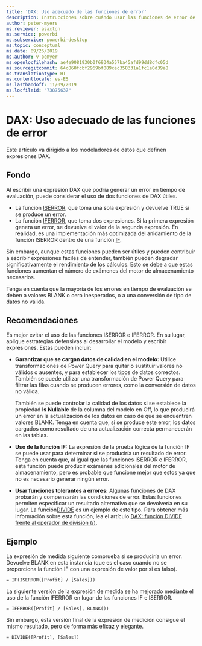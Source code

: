 ```yaml
---
title: 'DAX: Uso adecuado de las funciones de error'
description: Instrucciones sobre cuándo usar las funciones de error de DAX.
author: peter-myers
ms.reviewer: asaxton
ms.service: powerbi
ms.subservice: powerbi-desktop
ms.topic: conceptual
ms.date: 09/26/2019
ms.author: v-pemyer
ms.openlocfilehash: ae4e9081930b0f6934a557ba45afd99dd8dfc05d
ms.sourcegitcommit: 64c860fcbf2969bf089cec358331a1fc1e0d39a8
ms.translationtype: HT
ms.contentlocale: es-ES
ms.lasthandoff: 11/09/2019
ms.locfileid: "73875637"
---
```

# <a name="dax-appropriate-use-of-error-functions"></a>DAX: Uso adecuado de las funciones de error

Este artículo va dirigido a los modeladores de datos que definen expresiones DAX.

## <a name="background"></a>Fondo

Al escribir una expresión DAX que podría generar un error en tiempo de evaluación, puede considerar el uso de dos funciones de DAX útiles.

- La función [ISERROR](/dax/iserror-function-dax), que toma una sola expresión y devuelve TRUE si se produce un error.
- La función [IFERROR](/dax/iferror-function-dax), que toma dos expresiones. Si la primera expresión genera un error, se devuelve el valor de la segunda expresión. En realidad, es una implementación más optimizada del anidamiento de la función ISERROR dentro de una función [IF](/dax/if-function-dax).

Sin embargo, aunque estas funciones pueden ser útiles y pueden contribuir a escribir expresiones fáciles de entender, también pueden degradar significativamente el rendimiento de los cálculos. Esto se debe a que estas funciones aumentan el número de exámenes del motor de almacenamiento necesarios.

Tenga en cuenta que la mayoría de los errores en tiempo de evaluación se deben a valores BLANK o cero inesperados, o a una conversión de tipo de datos no válida.

## <a name="recommendations"></a>Recomendaciones

Es mejor evitar el uso de las funciones ISERROR e IFERROR. En su lugar, aplique estrategias defensivas al desarrollar el modelo y escribir expresiones. Estas pueden incluir:

- **Garantizar que se cargan datos de calidad en el modelo:** Utilice transformaciones de Power Query para quitar o sustituir valores no válidos o ausentes, y para establecer los tipos de datos correctos. También se puede utilizar una transformación de Power Query para filtrar las filas cuando se producen errores, como la conversión de datos no válida.

    También se puede controlar la calidad de los datos si se establece la propiedad **Is Nullable** de la columna del modelo en Off, lo que producirá un error en la actualización de los datos en caso de que se encuentren valores BLANK. Tenga en cuenta que, si se produce este error, los datos cargados como resultado de una actualización correcta permanecerán en las tablas.
- **Uso de la función IF:** La expresión de la prueba lógica de la función IF se puede usar para determinar si se produciría un resultado de error. Tenga en cuenta que, al igual que las funciones ISERROR e IFERROR, esta función puede producir exámenes adicionales del motor de almacenamiento, pero es probable que funcione mejor que estos ya que no es necesario generar ningún error.
- **Usar funciones tolerantes a errores:** Algunas funciones de DAX probarán y compensarán las condiciones de error. Estas funciones permiten especificar un resultado alternativo que se devolvería en su lugar. La función[DIVIDE](/dax/divide-function-dax) es un ejemplo de este tipo. Para obtener más información sobre esta función, lea el artículo [DAX: función DIVIDE frente al operador de división (/)](dax-divide-function-operator.md).

## <a name="example"></a>Ejemplo

La expresión de medida siguiente comprueba si se produciría un error. Devuelve BLANK en esta instancia (que es el caso cuando no se proporciona la función IF con una expresión de valor por si es falso).
```dax
= IF(ISERROR([Profit] / [Sales]))
```
La siguiente versión de la expresión de medida se ha mejorado mediante el uso de la función IFERROR en lugar de las funciones IF e ISERROR.
```dax
= IFERROR([Profit] / [Sales], BLANK())
```
Sin embargo, esta versión final de la expresión de medición consigue el mismo resultado, pero de forma más eficaz y elegante.
```dax
= DIVIDE([Profit], [Sales])
```